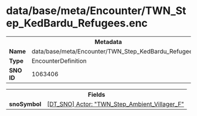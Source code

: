 <h1>data/base/meta/Encounter/TWN_Step_KedBardu_Refugees.enc</h1><table><tr><th colspan="100%">Metadata</th></tr><tr><td><b>Name</b></td><td>data/base/meta/Encounter/TWN_Step_KedBardu_Refugees.enc</td></tr><tr><td><b>Type</b></td><td>EncounterDefinition</td></tr><tr><td><b>SNO ID</b></td><td>1063406</td></tr></table>

<table><tr><th colspan="100%">Fields</th></tr><tr><td><b>snoSymbol</b></td><td><a href="..\Actor\TWN_Step_Ambient_Villager_F.acr">[DT_SNO] Actor: "TWN_Step_Ambient_Villager_F"</a></td></tr></table>


